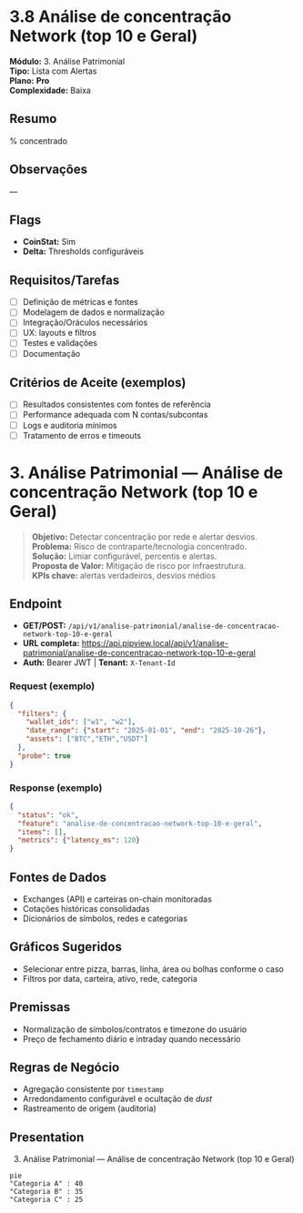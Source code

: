 # 3.8 Análise de concentração Network (top 10 e Geral)

**Módulo:** 3. Análise Patrimonial  
**Tipo:** Lista com Alertas  
**Plano:** **Pro**  
**Complexidade:** Baixa

## Resumo
% concentrado

## Observações
—

## Flags
- **CoinStat:** Sim
- **Delta:** Thresholds configuráveis

## Requisitos/Tarefas
- [ ] Definição de métricas e fontes
- [ ] Modelagem de dados e normalização
- [ ] Integração/Oráculos necessários
- [ ] UX: layouts e filtros
- [ ] Testes e validações
- [ ] Documentação

## Critérios de Aceite (exemplos)
- [ ] Resultados consistentes com fontes de referência
- [ ] Performance adequada com N contas/subcontas
- [ ] Logs e auditoria mínimos
- [ ] Tratamento de erros e timeouts

# 3. Análise Patrimonial — Análise de concentração Network (top 10 e Geral)

> **Objetivo:** Detectar concentração por rede e alertar desvios.  
> **Problema:** Risco de contraparte/tecnologia concentrado.  
> **Solução:** Limiar configurável, percentis e alertas.  
> **Proposta de Valor:** Mitigação de risco por infraestrutura.  
> **KPIs chave:** alertas verdadeiros, desvios médios

## Endpoint
- **GET/POST:** `/api/v1/analise-patrimonial/analise-de-concentracao-network-top-10-e-geral`  
- **URL completa:** <https://api.pipview.local/api/v1/analise-patrimonial/analise-de-concentracao-network-top-10-e-geral>  
- **Auth:** Bearer JWT | **Tenant:** `X-Tenant-Id`

### Request (exemplo)
```json
{
  "filters": {
    "wallet_ids": ["w1", "w2"],
    "date_range": {"start": "2025-01-01", "end": "2025-10-26"},
    "assets": ["BTC","ETH","USDT"]
  },
  "probe": true
}
```

### Response (exemplo)
```json
{
  "status": "ok",
  "feature": "analise-de-concentracao-network-top-10-e-geral",
  "items": [],
  "metrics": {"latency_ms": 120}
}
```

## Fontes de Dados
- Exchanges (API) e carteiras on-chain monitoradas
- Cotações históricas consolidadas
- Dicionários de símbolos, redes e categorias

## Gráficos Sugeridos
- Selecionar entre pizza, barras, linha, área ou bolhas conforme o caso
- Filtros por data, carteira, ativo, rede, categoria

## Premissas
- Normalização de símbolos/contratos e timezone do usuário
- Preço de fechamento diário e intraday quando necessário

## Regras de Negócio
- Agregação consistente por `timestamp`
- Arredondamento configurável e ocultação de *dust*
- Rastreamento de origem (auditoria)

## Presentation
3. Análise Patrimonial — Análise de concentração Network (top 10 e Geral)

```mermaid
pie
"Categoria A" : 40
"Categoria B" : 35
"Categoria C" : 25
```
